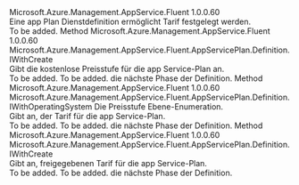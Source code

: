 <Type Name="IWithPricingTier" FullName="Microsoft.Azure.Management.AppService.Fluent.AppServicePlan.Definition.IWithPricingTier">
  <TypeSignature Language="C#" Value="public interface IWithPricingTier" />
  <TypeSignature Language="ILAsm" Value=".class public interface auto ansi abstract IWithPricingTier" />
  <TypeSignature Language="DocId" Value="T:Microsoft.Azure.Management.AppService.Fluent.AppServicePlan.Definition.IWithPricingTier" />
  <TypeSignature Language="VB.NET" Value="Public Interface IWithPricingTier" />
  <TypeSignature Language="F#" Value="type IWithPricingTier = interface" />
  <AssemblyInfo>
    <AssemblyName>Microsoft.Azure.Management.AppService.Fluent</AssemblyName>
    <AssemblyVersion>1.0.0.60</AssemblyVersion>
  </AssemblyInfo>
  <Interfaces />
  <Docs>
    <summary>
            Eine app Plan Dienstdefinition ermöglicht Tarif festgelegt werden.
            </summary>
    <remarks>To be added.</remarks>
  </Docs>
  <Members>
    <Member MemberName="WithFreePricingTier">
      <MemberSignature Language="C#" Value="public Microsoft.Azure.Management.AppService.Fluent.AppServicePlan.Definition.IWithCreate WithFreePricingTier ();" />
      <MemberSignature Language="ILAsm" Value=".method public hidebysig newslot virtual instance class Microsoft.Azure.Management.AppService.Fluent.AppServicePlan.Definition.IWithCreate WithFreePricingTier() cil managed" />
      <MemberSignature Language="DocId" Value="M:Microsoft.Azure.Management.AppService.Fluent.AppServicePlan.Definition.IWithPricingTier.WithFreePricingTier" />
      <MemberSignature Language="VB.NET" Value="Public Function WithFreePricingTier () As IWithCreate" />
      <MemberSignature Language="F#" Value="abstract member WithFreePricingTier : unit -&gt; Microsoft.Azure.Management.AppService.Fluent.AppServicePlan.Definition.IWithCreate" Usage="iWithPricingTier.WithFreePricingTier " />
      <MemberType>Method</MemberType>
      <AssemblyInfo>
        <AssemblyName>Microsoft.Azure.Management.AppService.Fluent</AssemblyName>
        <AssemblyVersion>1.0.0.60</AssemblyVersion>
      </AssemblyInfo>
      <ReturnValue>
        <ReturnType>Microsoft.Azure.Management.AppService.Fluent.AppServicePlan.Definition.IWithCreate</ReturnType>
      </ReturnValue>
      <Parameters />
      <Docs>
        <summary>
            Gibt die kostenlose Preisstufe für die app Service-Plan an.
            </summary>
        <returns>To be added.</returns>
        <remarks>To be added.</remarks>
        <return>die nächste Phase der Definition.</return>
      </Docs>
    </Member>
    <Member MemberName="WithPricingTier">
      <MemberSignature Language="C#" Value="public Microsoft.Azure.Management.AppService.Fluent.AppServicePlan.Definition.IWithOperatingSystem WithPricingTier (Microsoft.Azure.Management.AppService.Fluent.PricingTier pricingTier);" />
      <MemberSignature Language="ILAsm" Value=".method public hidebysig newslot virtual instance class Microsoft.Azure.Management.AppService.Fluent.AppServicePlan.Definition.IWithOperatingSystem WithPricingTier(class Microsoft.Azure.Management.AppService.Fluent.PricingTier pricingTier) cil managed" />
      <MemberSignature Language="DocId" Value="M:Microsoft.Azure.Management.AppService.Fluent.AppServicePlan.Definition.IWithPricingTier.WithPricingTier(Microsoft.Azure.Management.AppService.Fluent.PricingTier)" />
      <MemberSignature Language="F#" Value="abstract member WithPricingTier : Microsoft.Azure.Management.AppService.Fluent.PricingTier -&gt; Microsoft.Azure.Management.AppService.Fluent.AppServicePlan.Definition.IWithOperatingSystem" Usage="iWithPricingTier.WithPricingTier pricingTier" />
      <MemberType>Method</MemberType>
      <AssemblyInfo>
        <AssemblyName>Microsoft.Azure.Management.AppService.Fluent</AssemblyName>
        <AssemblyVersion>1.0.0.60</AssemblyVersion>
      </AssemblyInfo>
      <ReturnValue>
        <ReturnType>Microsoft.Azure.Management.AppService.Fluent.AppServicePlan.Definition.IWithOperatingSystem</ReturnType>
      </ReturnValue>
      <Parameters>
        <Parameter Name="pricingTier" Type="Microsoft.Azure.Management.AppService.Fluent.PricingTier" />
      </Parameters>
      <Docs>
        <param name="pricingTier">Die Preisstufe Ebene-Enumeration.</param>
        <summary>
            Gibt an, der Tarif für die app Service-Plan.
            </summary>
        <returns>To be added.</returns>
        <remarks>To be added.</remarks>
        <return>die nächste Phase der Definition.</return>
      </Docs>
    </Member>
    <Member MemberName="WithSharedPricingTier">
      <MemberSignature Language="C#" Value="public Microsoft.Azure.Management.AppService.Fluent.AppServicePlan.Definition.IWithCreate WithSharedPricingTier ();" />
      <MemberSignature Language="ILAsm" Value=".method public hidebysig newslot virtual instance class Microsoft.Azure.Management.AppService.Fluent.AppServicePlan.Definition.IWithCreate WithSharedPricingTier() cil managed" />
      <MemberSignature Language="DocId" Value="M:Microsoft.Azure.Management.AppService.Fluent.AppServicePlan.Definition.IWithPricingTier.WithSharedPricingTier" />
      <MemberSignature Language="VB.NET" Value="Public Function WithSharedPricingTier () As IWithCreate" />
      <MemberSignature Language="F#" Value="abstract member WithSharedPricingTier : unit -&gt; Microsoft.Azure.Management.AppService.Fluent.AppServicePlan.Definition.IWithCreate" Usage="iWithPricingTier.WithSharedPricingTier " />
      <MemberType>Method</MemberType>
      <AssemblyInfo>
        <AssemblyName>Microsoft.Azure.Management.AppService.Fluent</AssemblyName>
        <AssemblyVersion>1.0.0.60</AssemblyVersion>
      </AssemblyInfo>
      <ReturnValue>
        <ReturnType>Microsoft.Azure.Management.AppService.Fluent.AppServicePlan.Definition.IWithCreate</ReturnType>
      </ReturnValue>
      <Parameters />
      <Docs>
        <summary>
            Gibt an, freigegebenen Tarif für die app Service-Plan.
            </summary>
        <returns>To be added.</returns>
        <remarks>To be added.</remarks>
        <return>die nächste Phase der Definition.</return>
      </Docs>
    </Member>
  </Members>
</Type>